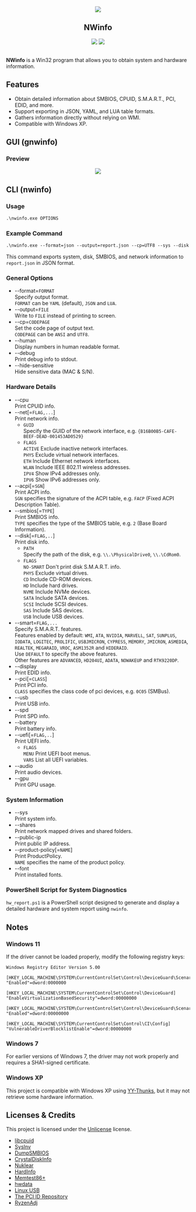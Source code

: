 <br />
<div align="center">
  <img src="./assets/images/icon.ico">
  <h2 align="center">NWinfo</h2>
  <div align="center">
    <img src="https://img.shields.io/github/license/a1ive/nwinfo?label=LICENSE&color=ad1453">
    <img src="https://img.shields.io/github/downloads/a1ive/nwinfo/total?label=DOWNLOADS&color=blue">
  </div>
</div>
<br />

**NWinfo** is a Win32 program that allows you to obtain system and hardware information.

## Features
* Obtain detailed information about SMBIOS, CPUID, S.M.A.R.T., PCI, EDID, and more.
* Support exporting in JSON, YAML, and LUA table formats.
* Gathers information directly without relying on WMI.
* Compatible with Windows XP.

<div style="page-break-after: always;"></div>

## GUI (gnwinfo)

### Preview

<div align="center">
  <img src="./assets/images/demo.png">
</div>

<div style="page-break-after: always;"></div>

## CLI (nwinfo)

### Usage

```txt
.\nwinfo.exe OPTIONS
```

### Example Command

```txt
.\nwinfo.exe --format=json --output=report.json --cp=UTF8 --sys --disk --smbios --net
```

This command exports system, disk, SMBIOS, and network information to `report.json` in JSON format.

### General Options

- --format=`FORMAT`  
  Specify output format.  
  `FORMAT` can be `YAML` (default), `JSON` and `LUA`.  
- --output=`FILE`  
  Write to `FILE` instead of printing to screen.  
- --cp=`CODEPAGE`  
  Set the code page of output text.  
  `CODEPAGE` can be `ANSI` and `UTF8`.  
- --human  
  Display numbers in human readable format.  
- --debug  
  Print debug info to stdout.  
- --hide-sensitive  
  Hide sensitive data (MAC & S/N).  

### Hardware Details

- --cpu  
  Print CPUID info.  
- --net[=`FLAG,...`]  
  Print network info.  
  - `GUID`  
    Specify the GUID of the network interface, e.g. `{B16B00B5-CAFE-BEEF-DEAD-001453AD0529}`  
  - `FLAGS`  
    `ACTIVE` Exclude inactive network interfaces.  
    `PHYS`   Exclude virtual network interfaces.  
    `ETH`    Include Ethernet network interfaces.  
    `WLAN`   Include IEEE 802.11 wireless addresses.  
    `IPV4`   Show IPv4 addresses only.  
    `IPV6`   Show IPv6 addresses only.  
- --acpi[=`SGN`]  
  Print ACPI info.  
  `SGN` specifies the signature of the ACPI table, e.g. `FACP` (Fixed ACPI Description Table).  
- --smbios[=`TYPE`]  
  Print SMBIOS info.  
  `TYPE` specifies the type of the SMBIOS table, e.g. `2` (Base Board Information).  
- --disk[=`FLAG,..`]  
  Print disk info.  
  - `PATH`  
    Specify the path of the disk, e.g. `\\.\PhysicalDrive0`, `\\.\CdRom0`.  
  - `FLAGS`  
    `NO-SMART` Don't print disk S.M.A.R.T. info.  
    `PHYS`     Exclude virtual drives.  
    `CD`       Include CD-ROM devices.  
    `HD`       Include hard drives.  
    `NVME`     Include NVMe devices.  
    `SATA`     Include SATA devices.  
    `SCSI`     Include SCSI devices.  
    `SAS`      Include SAS devices.  
    `USB`      Include USB devices.  
- --smart=`FLAG,...`  
  Specify S.M.A.R.T. features.  
  Features enabled by default:
  `WMI`, `ATA`, `NVIDIA`, `MARVELL`, `SAT`, `SUNPLUS`, `IODATA`, `LOGITEC`, `PROLIFIC`, `USBJMICRON`,
  `CYPRESS`, `MEMORY`, `JMICRON`, `ASMEDIA`, `REALTEK`, `MEGARAID`, `VROC`, `ASM1352R` and `HIDERAID`.  
  Use `DEFAULT` to specify the above features.  
  Other features are `ADVANCED`, `HD204UI`, `ADATA`, `NOWAKEUP` and `RTK9220DP`.  
- --display  
  Print EDID info.  
- --pci[=`CLASS`]  
  Print PCI info.  
  `CLASS` specifies the class code of pci devices, e.g. `0C05` (SMBus).  
- --usb  
  Print USB info.  
- --spd  
  Print SPD info.  
- --battery  
  Print battery info.  
- --uefi[=`FLAG,..`]  
  Print UEFI info.  
  - `FLAGS`  
    `MENU` Print UEFI boot menus.  
    `VARS` List all UEFI variables.  
 - --audio  
   Print audio devices.  
 - --gpu  
   Print GPU usage.  

### System Information

- --sys  
  Print system info.  
- --shares  
  Print network mapped drives and shared folders.  
- --public-ip  
  Print public IP address.  
- --product-policy[=`NAME`]  
  Print ProductPolicy.  
  `NAME` specifies the name of the product policy.  
- --font  
  Print installed fonts.  

### PowerShell Script for System Diagnostics

`hw_report.ps1` is a PowerShell script designed to generate and display a detailed hardware and system report using `nwinfo`.

<div style="page-break-after: always;"></div>

## Notes

### Windows 11
If the driver cannot be loaded properly, modify the following registry keys:
```
Windows Registry Editor Version 5.00

[HKEY_LOCAL_MACHINE\SYSTEM\CurrentControlSet\Control\DeviceGuard\Scenarios\HypervisorEnforcedCodeIntegrity]
"Enabled"=dword:0000000

[HKEY_LOCAL_MACHINE\SYSTEM\CurrentControlSet\Control\DeviceGuard]
"EnableVirtualizationBasedSecurity"=dword:00000000

[HKEY_LOCAL_MACHINE\SYSTEM\CurrentControlSet\Control\DeviceGuard\Scenarios\SystemGuard]
"Enabled"=dword:00000000

[HKEY_LOCAL_MACHINE\SYSTEM\CurrentControlSet\Control\CI\Config]
"VulnerableDriverBlocklistEnable"=dword:00000000
```

### Windows 7
For earlier versions of Windows 7, the driver may not work properly and requires a SHA1-signed certificate.

### Windows XP
This project is compatible with Windows XP using [YY-Thunks](https://github.com/Chuyu-Team/YY-Thunks), but it may not retrieve some hardware information.

<div style="page-break-after: always;"></div>

## Licenses & Credits

This project is licensed under the [Unlicense](https://unlicense.org/) license.

* [libcpuid](https://libcpuid.sourceforge.net)
* [SysInv](https://github.com/cavaliercoder/sysinv)
* [DumpSMBIOS](https://github.com/KunYi/DumpSMBIOS)
* [CrystalDiskInfo](https://github.com/hiyohiyo/CrystalDiskInfo)
* [Nuklear](https://github.com/Immediate-Mode-UI/Nuklear)
* [HardInfo](https://github.com/lpereira/hardinfo)
* [Memtest86+](https://github.com/memtest86plus/memtest86plus)
* [hwdata](https://github.com/vcrhonek/hwdata)
* [Linux USB](http://www.linux-usb.org)
* [The PCI ID Repository](https://pci-ids.ucw.cz)
* [RyzenAdj](https://github.com/FlyGoat/RyzenAdj)
